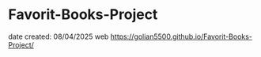 # Favorit-Books-Project
date created: 08/04/2025
web https://golian5500.github.io/Favorit-Books-Project/
